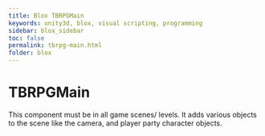 ```yaml
---
title: Blox TBRPGMain
keywords: unity3d, blox, visual scripting, programming
sidebar: blox_sidebar
toc: false
permalink: tbrpg-main.html
folder: blox
---
```


TBRPGMain
=========

This component must be in all game scenes/ levels. It adds various objects to the scene like the camera, and player party character objects.

